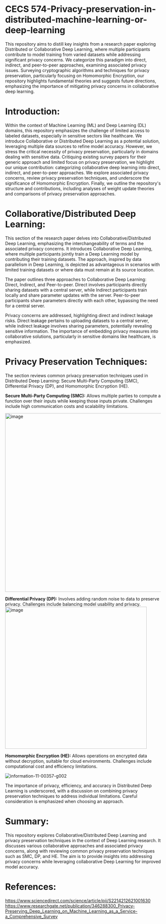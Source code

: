 # CECS 574-Privacy-preservation-in-distributed-machine-learning-or-deep-learning
This repository aims to distill key insights from a research paper exploring Distributed or Collaborative Deep Learning, where multiple participants contribute to model training from varied datasets while addressing significant privacy concerns. We categorize this paradigm into direct, indirect, and peer-to-peer approaches, examining associated privacy issues. Surveying cryptographic algorithms and techniques for privacy preservation, particularly focusing on Homomorphic Encryption, our repository highlights fundamental theories and suggests future directions, emphasizing the importance of mitigating privacy concerns in collaborative deep learning.

# Introduction:
Within the context of Machine Learning (ML) and Deep Learning (DL) domains, this repository emphasizes the challenge of limited access to labeled datasets, especially in sensitive sectors like healthcare. We introduce Collaborative or Distributed Deep Learning as a potential solution, leveraging multiple data sources to refine model accuracy. However, we stress the critical necessity of privacy preservation, particularly in domains dealing with sensitive data. Critiquing existing survey papers for their generic approach and limited focus on privacy preservation, we highlight our unique contribution: categorizing collaborative deep learning into direct, indirect, and peer-to-peer approaches. We explore associated privacy concerns, review privacy preservation techniques, and underscore the significance of Homomorphic Encryption. Finally, we outline the repository's structure and contributions, including analyses of weight update theories and comparisons of privacy preservation approaches.

# Collaborative/Distributed Deep Learning:

This section of the research paper delves into Collaborative/Distributed Deep Learning, emphasizing the interchangeability of terms and the associated privacy concerns. It introduces Collaborative Deep Learning, where multiple participants jointly train a Deep Learning model by contributing their training datasets. The approach, inspired by data parallelism in Deep Learning, is depicted as advantageous in scenarios with limited training datasets or where data must remain at its source location.

The paper outlines three approaches to Collaborative Deep Learning: Direct, Indirect, and Peer-to-peer. Direct involves participants directly sharing datasets with a central server, while Indirect participants train locally and share parameter updates with the server. Peer-to-peer participants share parameters directly with each other, bypassing the need for a central server.

Privacy concerns are addressed, highlighting direct and indirect leakage risks. Direct leakage pertains to uploading datasets to a central server, while indirect leakage involves sharing parameters, potentially revealing sensitive information. The importance of embedding privacy measures into collaborative solutions, particularly in sensitive domains like healthcare, is emphasized.

# Privacy Preservation Techniques:

The section reviews common privacy preservation techniques used in Distributed Deep Learning: Secure Multi-Party Computing (SMC), Differential Privacy (DP), and Homomorphic Encryption (HE).

**Secure Multi-Party Computing (SMC):** Allows multiple parties to compute a function over their inputs while keeping those inputs private. Challenges include high communication costs and scalability limitations.

<img width="576" alt="image" src="https://github.com/dikshanpatil/CECS---574---Privacy-preservation-in-distributed-machine-learning-or-deep-learning/assets/128430331/9bd48b13-3901-431a-8015-d67942789eeb">

**Differential Privacy (DP):** Involves adding random noise to data to preserve privacy. Challenges include balancing model usability and privacy.
<img width="458" alt="image" src="https://github.com/dikshanpatil/CECS---574---Privacy-preservation-in-distributed-machine-learning-or-deep-learning/assets/128430331/0c4da001-6358-4e25-ae1b-e0d6cf1504f8">


**Homomorphic Encryption (HE):** Allows operations on encrypted data without decryption, suitable for cloud environments. Challenges include computational cost and efficiency limitations.

![information-11-00357-g002](https://github.com/dikshanpatil/CECS---574---Privacy-preservation-in-distributed-machine-learning-or-deep-learning/assets/128430331/3fa0a057-1e39-4f24-98e3-168ab0a1d5ec)

The importance of privacy, efficiency, and accuracy in Distributed Deep Learning is underscored, with a discussion on combining privacy preservation techniques to address individual limitations. Careful consideration is emphasized when choosing an approach.

# Summary:

This repository explores Collaborative/Distributed Deep Learning and privacy preservation techniques in the context of Deep Learning research. It discusses various collaborative approaches and associated privacy concerns, along with reviewing common privacy preservation techniques such as SMC, DP, and HE. The aim is to provide insights into addressing privacy concerns while leveraging collaborative Deep Learning for improved model accuracy.

# References:
https://www.sciencedirect.com/science/article/pii/S2214212621001630
https://www.researchgate.net/publication/346288300_Privacy-Preserving_Deep_Learning_on_Machine_Learning_as_a_Service-a_Comprehensive_Survey

